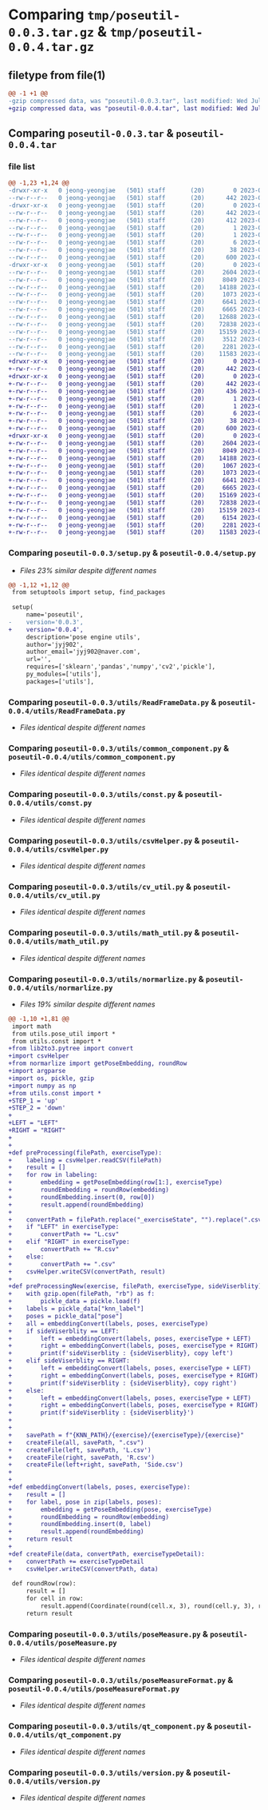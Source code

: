 # Comparing `tmp/poseutil-0.0.3.tar.gz` & `tmp/poseutil-0.0.4.tar.gz`

## filetype from file(1)

```diff
@@ -1 +1 @@
-gzip compressed data, was "poseutil-0.0.3.tar", last modified: Wed Jul 19 02:09:53 2023, max compression
+gzip compressed data, was "poseutil-0.0.4.tar", last modified: Wed Jul 19 03:30:18 2023, max compression
```

## Comparing `poseutil-0.0.3.tar` & `poseutil-0.0.4.tar`

### file list

```diff
@@ -1,23 +1,24 @@
-drwxr-xr-x   0 jeong-yeongjae   (501) staff       (20)        0 2023-07-19 02:09:53.862319 poseutil-0.0.3/
--rw-r--r--   0 jeong-yeongjae   (501) staff       (20)      442 2023-07-19 02:09:53.862144 poseutil-0.0.3/PKG-INFO
-drwxr-xr-x   0 jeong-yeongjae   (501) staff       (20)        0 2023-07-19 02:09:53.858178 poseutil-0.0.3/poseutil.egg-info/
--rw-r--r--   0 jeong-yeongjae   (501) staff       (20)      442 2023-07-19 02:09:53.000000 poseutil-0.0.3/poseutil.egg-info/PKG-INFO
--rw-r--r--   0 jeong-yeongjae   (501) staff       (20)      412 2023-07-19 02:09:53.000000 poseutil-0.0.3/poseutil.egg-info/SOURCES.txt
--rw-r--r--   0 jeong-yeongjae   (501) staff       (20)        1 2023-07-19 02:09:53.000000 poseutil-0.0.3/poseutil.egg-info/dependency_links.txt
--rw-r--r--   0 jeong-yeongjae   (501) staff       (20)        1 2023-07-19 01:39:03.000000 poseutil-0.0.3/poseutil.egg-info/not-zip-safe
--rw-r--r--   0 jeong-yeongjae   (501) staff       (20)        6 2023-07-19 02:09:53.000000 poseutil-0.0.3/poseutil.egg-info/top_level.txt
--rw-r--r--   0 jeong-yeongjae   (501) staff       (20)       38 2023-07-19 02:09:53.862366 poseutil-0.0.3/setup.cfg
--rw-r--r--   0 jeong-yeongjae   (501) staff       (20)      600 2023-07-19 02:09:44.000000 poseutil-0.0.3/setup.py
-drwxr-xr-x   0 jeong-yeongjae   (501) staff       (20)        0 2023-07-19 02:09:53.861824 poseutil-0.0.3/utils/
--rw-r--r--   0 jeong-yeongjae   (501) staff       (20)     2604 2023-07-19 01:21:30.000000 poseutil-0.0.3/utils/ReadFrameData.py
--rw-r--r--   0 jeong-yeongjae   (501) staff       (20)     8049 2023-07-19 02:08:21.000000 poseutil-0.0.3/utils/common_component.py
--rw-r--r--   0 jeong-yeongjae   (501) staff       (20)    14188 2023-07-19 01:21:13.000000 poseutil-0.0.3/utils/const.py
--rw-r--r--   0 jeong-yeongjae   (501) staff       (20)     1073 2023-07-19 01:20:45.000000 poseutil-0.0.3/utils/csvHelper.py
--rw-r--r--   0 jeong-yeongjae   (501) staff       (20)     6641 2023-07-19 01:17:51.000000 poseutil-0.0.3/utils/cv_util.py
--rw-r--r--   0 jeong-yeongjae   (501) staff       (20)     6665 2023-07-19 01:17:51.000000 poseutil-0.0.3/utils/math_util.py
--rw-r--r--   0 jeong-yeongjae   (501) staff       (20)    12688 2023-07-19 01:17:51.000000 poseutil-0.0.3/utils/normarlize.py
--rw-r--r--   0 jeong-yeongjae   (501) staff       (20)    72838 2023-07-19 01:21:22.000000 poseutil-0.0.3/utils/poseMeasure.py
--rw-r--r--   0 jeong-yeongjae   (501) staff       (20)    15159 2023-07-19 01:17:51.000000 poseutil-0.0.3/utils/poseMeasureFormat.py
--rw-r--r--   0 jeong-yeongjae   (501) staff       (20)     3512 2023-07-19 01:20:40.000000 poseutil-0.0.3/utils/pose_util.py
--rw-r--r--   0 jeong-yeongjae   (501) staff       (20)     2281 2023-07-19 02:05:47.000000 poseutil-0.0.3/utils/qt_component.py
--rw-r--r--   0 jeong-yeongjae   (501) staff       (20)    11583 2023-07-19 01:17:51.000000 poseutil-0.0.3/utils/version.py
+drwxr-xr-x   0 jeong-yeongjae   (501) staff       (20)        0 2023-07-19 03:30:18.640548 poseutil-0.0.4/
+-rw-r--r--   0 jeong-yeongjae   (501) staff       (20)      442 2023-07-19 03:30:18.640355 poseutil-0.0.4/PKG-INFO
+drwxr-xr-x   0 jeong-yeongjae   (501) staff       (20)        0 2023-07-19 03:30:18.636003 poseutil-0.0.4/poseutil.egg-info/
+-rw-r--r--   0 jeong-yeongjae   (501) staff       (20)      442 2023-07-19 03:30:18.000000 poseutil-0.0.4/poseutil.egg-info/PKG-INFO
+-rw-r--r--   0 jeong-yeongjae   (501) staff       (20)      436 2023-07-19 03:30:18.000000 poseutil-0.0.4/poseutil.egg-info/SOURCES.txt
+-rw-r--r--   0 jeong-yeongjae   (501) staff       (20)        1 2023-07-19 03:30:18.000000 poseutil-0.0.4/poseutil.egg-info/dependency_links.txt
+-rw-r--r--   0 jeong-yeongjae   (501) staff       (20)        1 2023-07-19 03:30:18.000000 poseutil-0.0.4/poseutil.egg-info/not-zip-safe
+-rw-r--r--   0 jeong-yeongjae   (501) staff       (20)        6 2023-07-19 03:30:18.000000 poseutil-0.0.4/poseutil.egg-info/top_level.txt
+-rw-r--r--   0 jeong-yeongjae   (501) staff       (20)       38 2023-07-19 03:30:18.640598 poseutil-0.0.4/setup.cfg
+-rw-r--r--   0 jeong-yeongjae   (501) staff       (20)      600 2023-07-19 03:30:18.000000 poseutil-0.0.4/setup.py
+drwxr-xr-x   0 jeong-yeongjae   (501) staff       (20)        0 2023-07-19 03:30:18.639991 poseutil-0.0.4/utils/
+-rw-r--r--   0 jeong-yeongjae   (501) staff       (20)     2604 2023-07-19 01:21:30.000000 poseutil-0.0.4/utils/ReadFrameData.py
+-rw-r--r--   0 jeong-yeongjae   (501) staff       (20)     8049 2023-07-19 02:08:21.000000 poseutil-0.0.4/utils/common_component.py
+-rw-r--r--   0 jeong-yeongjae   (501) staff       (20)    14188 2023-07-19 01:21:13.000000 poseutil-0.0.4/utils/const.py
+-rw-r--r--   0 jeong-yeongjae   (501) staff       (20)     1067 2023-07-19 03:27:56.000000 poseutil-0.0.4/utils/csvHelper copy.py
+-rw-r--r--   0 jeong-yeongjae   (501) staff       (20)     1073 2023-07-19 01:20:45.000000 poseutil-0.0.4/utils/csvHelper.py
+-rw-r--r--   0 jeong-yeongjae   (501) staff       (20)     6641 2023-07-19 01:17:51.000000 poseutil-0.0.4/utils/cv_util.py
+-rw-r--r--   0 jeong-yeongjae   (501) staff       (20)     6665 2023-07-19 01:17:51.000000 poseutil-0.0.4/utils/math_util.py
+-rw-r--r--   0 jeong-yeongjae   (501) staff       (20)    15169 2023-07-19 03:28:44.000000 poseutil-0.0.4/utils/normarlize.py
+-rw-r--r--   0 jeong-yeongjae   (501) staff       (20)    72838 2023-07-19 01:21:22.000000 poseutil-0.0.4/utils/poseMeasure.py
+-rw-r--r--   0 jeong-yeongjae   (501) staff       (20)    15159 2023-07-19 01:17:51.000000 poseutil-0.0.4/utils/poseMeasureFormat.py
+-rw-r--r--   0 jeong-yeongjae   (501) staff       (20)     6154 2023-07-19 02:18:56.000000 poseutil-0.0.4/utils/pose_util.py
+-rw-r--r--   0 jeong-yeongjae   (501) staff       (20)     2281 2023-07-19 02:05:47.000000 poseutil-0.0.4/utils/qt_component.py
+-rw-r--r--   0 jeong-yeongjae   (501) staff       (20)    11583 2023-07-19 01:17:51.000000 poseutil-0.0.4/utils/version.py
```

### Comparing `poseutil-0.0.3/setup.py` & `poseutil-0.0.4/setup.py`

 * *Files 23% similar despite different names*

```diff
@@ -1,12 +1,12 @@
 from setuptools import setup, find_packages
 
 setup(
     name='poseutil',
-    version='0.0.3',
+    version='0.0.4',
     description='pose engine utils',
     author='jyj902',
     author_email='jyj902@naver.com',
     url='',
     requires=['sklearn','pandas','numpy','cv2','pickle'],
     py_modules=['utils'],
     packages=['utils'],
```

### Comparing `poseutil-0.0.3/utils/ReadFrameData.py` & `poseutil-0.0.4/utils/ReadFrameData.py`

 * *Files identical despite different names*

### Comparing `poseutil-0.0.3/utils/common_component.py` & `poseutil-0.0.4/utils/common_component.py`

 * *Files identical despite different names*

### Comparing `poseutil-0.0.3/utils/const.py` & `poseutil-0.0.4/utils/const.py`

 * *Files identical despite different names*

### Comparing `poseutil-0.0.3/utils/csvHelper.py` & `poseutil-0.0.4/utils/csvHelper.py`

 * *Files identical despite different names*

### Comparing `poseutil-0.0.3/utils/cv_util.py` & `poseutil-0.0.4/utils/cv_util.py`

 * *Files identical despite different names*

### Comparing `poseutil-0.0.3/utils/math_util.py` & `poseutil-0.0.4/utils/math_util.py`

 * *Files identical despite different names*

### Comparing `poseutil-0.0.3/utils/normarlize.py` & `poseutil-0.0.4/utils/normarlize.py`

 * *Files 19% similar despite different names*

```diff
@@ -1,10 +1,81 @@
 import math
 from utils.pose_util import *
 from utils.const import *
+from lib2to3.pytree import convert
+import csvHelper
+from normarlize import getPoseEmbedding, roundRow
+import argparse
+import os, pickle, gzip
+import numpy as np
+from utils.const import *
+STEP_1 = 'up'
+STEP_2 = 'down'
+
+LEFT = "LEFT"
+RIGHT = "RIGHT"
+
+
+def preProcessing(filePath, exerciseType):
+    labeling = csvHelper.readCSV(filePath)
+    result = []
+    for row in labeling:
+        embedding = getPoseEmbedding(row[1:], exerciseType)
+        roundEmbedding = roundRow(embedding)
+        roundEmbedding.insert(0, row[0])
+        result.append(roundEmbedding)
+
+    convertPath = filePath.replace("_exerciseState", "").replace(".csv", "")
+    if "LEFT" in exerciseType:
+        convertPath += "L.csv"
+    elif "RIGHT" in exerciseType:
+        convertPath += "R.csv"
+    else:
+        convertPath += ".csv"
+    csvHelper.writeCSV(convertPath, result)
+
+def preProcessingNew(exercise, filePath, exerciseType, sideViserblity):
+    with gzip.open(filePath, "rb") as f:
+        pickle_data = pickle.load(f)
+    labels = pickle_data["knn_label"]
+    poses = pickle_data["pose"]
+    all = embeddingConvert(labels, poses, exerciseType)
+    if sideViserblity == LEFT:
+        left = embeddingConvert(labels, poses, exerciseType + LEFT)
+        right = embeddingConvert(labels, poses, exerciseType + RIGHT)
+        print(f'sideViserblity : {sideViserblity}, copy left')
+    elif sideViserblity == RIGHT:
+        left = embeddingConvert(labels, poses, exerciseType + LEFT)
+        right = embeddingConvert(labels, poses, exerciseType + RIGHT)
+        print(f'sideViserblity : {sideViserblity}, copy right')
+    else:
+        left = embeddingConvert(labels, poses, exerciseType + LEFT)
+        right = embeddingConvert(labels, poses, exerciseType + RIGHT)
+        print(f'sideViserblity : {sideViserblity}')
+
+    
+    savePath = f"{KNN_PATH}/{exercise}/{exerciseType}/{exercise}"
+    createFile(all, savePath, ".csv")
+    createFile(left, savePath, 'L.csv')
+    createFile(right, savePath, 'R.csv')
+    createFile(left+right, savePath, 'Side.csv')
+
+
+def embeddingConvert(labels, poses, exerciseType):
+    result = []
+    for label, pose in zip(labels, poses):
+        embedding = getPoseEmbedding(pose, exerciseType)
+        roundEmbedding = roundRow(embedding)
+        roundEmbedding.insert(0, label)
+        result.append(roundEmbedding)
+    return result
+
+def createFile(data, convertPath, exerciseTypeDetail):
+    convertPath += exerciseTypeDetail
+    csvHelper.writeCSV(convertPath, data)
 
 def roundRow(row):
     result = []
     for cell in row:
         result.append(Coordinate(round(cell.x, 3), round(cell.y, 3), round(cell.z, 3)))
     return result
```

### Comparing `poseutil-0.0.3/utils/poseMeasure.py` & `poseutil-0.0.4/utils/poseMeasure.py`

 * *Files identical despite different names*

### Comparing `poseutil-0.0.3/utils/poseMeasureFormat.py` & `poseutil-0.0.4/utils/poseMeasureFormat.py`

 * *Files identical despite different names*

### Comparing `poseutil-0.0.3/utils/qt_component.py` & `poseutil-0.0.4/utils/qt_component.py`

 * *Files identical despite different names*

### Comparing `poseutil-0.0.3/utils/version.py` & `poseutil-0.0.4/utils/version.py`

 * *Files identical despite different names*

